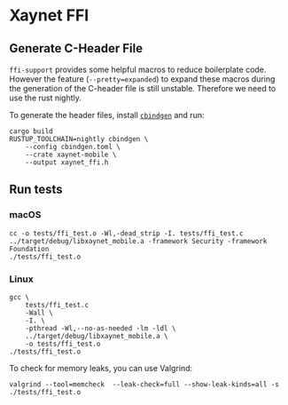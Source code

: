 # Xaynet FFI

## Generate C-Header File

`ffi-support` provides some helpful macros to reduce boilerplate code.
However the feature (`--pretty=expanded`) to expand these macros
during the generation of the C-header file is still
unstable. Therefore we need to use the rust nightly.

To generate the header files, install [`cbindgen`] and run:

```
cargo build
RUSTUP_TOOLCHAIN=nightly cbindgen \
    --config cbindgen.toml \
    --crate xaynet-mobile \
    --output xaynet_ffi.h
```

## Run tests

### macOS

```
cc -o tests/ffi_test.o -Wl,-dead_strip -I. tests/ffi_test.c ../target/debug/libxaynet_mobile.a -framework Security -framework Foundation
./tests/ffi_test.o
```

### Linux

```
gcc \
    tests/ffi_test.c
    -Wall \
    -I. \
    -pthread -Wl,--no-as-needed -lm -ldl \
    ../target/debug/libxaynet_mobile.a \
    -o tests/ffi_test.o
./tests/ffi_test.o
```

To check for memory leaks, you can use Valgrind:

```
valgrind --tool=memcheck  --leak-check=full --show-leak-kinds=all -s ./tests/ffi_test.o
```

[`cbindgen`]: https://github.com/eqrion/cbindgen/
